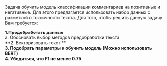 Задача обучить модель классификации комментариев на позитивные и негативные. Для этого предлагается использовать набор данных с разметкой о токсичности текста.
Для того, чтобы решить данную задачу Вам требуется:


**1.Предобработать данные**   
a. Обосновать выбор методов предобработки текста    
**2. Векторизовать текст **  
**3. Подобрать параметры и обучить модель (Можно использовать BERT)**   
**4. Убедиться, что F1 не менее 0.75**   
